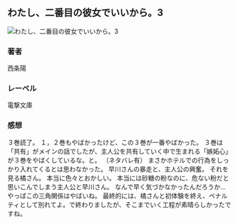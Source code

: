 ## わたし、二番目の彼女でいいから。3
![わたし、二番目の彼女でいいから。3](https://i.imgur.com/2VE6coc.png)
### 著者
西条陽
### レーベル
電撃文庫
### 感想
３巻読了。
１，２巻もやばかったけど、この３巻が一番やばかった。
３巻は「共有」がメインの話でしたが、主人公を共有していく中で生まれる「嫉妬心」が３巻をやばくしているな。と。
（ネタバレ有）
まさかホテルでの行為をしっかり入れてくるとは思わなかった。
早川さんの暴走と、主人公の興奮。
それを見る橘さん。
本当に色々とおかしい。
本当には砂糖の粉なのに、危ない粉だと思いこんでしまう主人公と早川さん。
なんで早く気づかなかったんだろうか…
やっぱこの三角関係はやばいね。
最終的には、橘さんと初体験を終え、ペナルティとして別れてよ。で終わりましたが、そこまでいく工程が素晴らしかったですね。